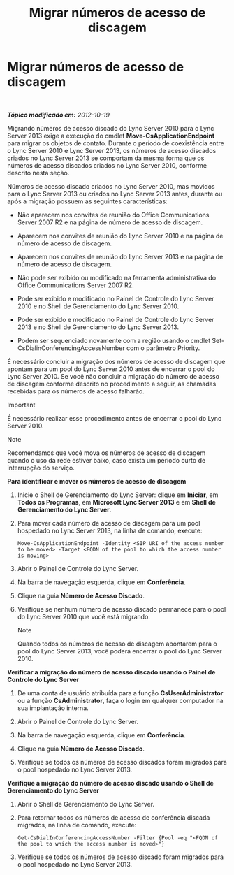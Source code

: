 ﻿---
title: Migrar números de acesso de discagem
TOCTitle: Migrar números de acesso de discagem
ms:assetid: e0dfaed2-64c7-45cb-aaa9-d6117a26625d
ms:mtpsurl: https://technet.microsoft.com/pt-br/library/JJ721909(v=OCS.15)
ms:contentKeyID: 49886440
ms.date: 05/19/2016
mtps_version: v=OCS.15
ms.translationtype: HT
---

# Migrar números de acesso de discagem

 

_**Tópico modificado em:** 2012-10-19_

Migrando números de acesso discado do Lync Server 2010 para o Lync Server 2013 exige a execução do cmdlet **Move-CsApplicationEndpoint** para migrar os objetos de contato. Durante o período de coexistência entre o Lync Server 2010 e Lync Server 2013, os números de acesso discados criados no Lync Server 2013 se comportam da mesma forma que os números de acesso discados criados no Lync Server 2010, conforme descrito nesta seção.

Números de acesso discado criados no Lync Server 2010, mas movidos para o Lync Server 2013 ou criados no Lync Server 2013 antes, durante ou após a migração possuem as seguintes características:

  - Não aparecem nos convites de reunião do Office Communications Server 2007 R2 e na página de número de acesso de discagem.

  - Aparecem nos convites de reunião do Lync Server 2010 e na página de número de acesso de discagem.

  - Aparecem nos convites de reunião do Lync Server 2013 e na página de número de acesso de discagem.

  - Não pode ser exibido ou modificado na ferramenta administrativa do Office Communications Server 2007 R2.

  - Pode ser exibido e modificado no Painel de Controle do Lync Server 2010 e no Shell de Gerenciamento do Lync Server 2010.

  - Pode ser exibido e modificado no Painel de Controle do Lync Server 2013 e no Shell de Gerenciamento do Lync Server 2013.

  - Podem ser sequenciado novamente com a região usando o cmdlet Set-CsDialinConferencingAccessNumber com o parâmetro Priority.

É necessário concluir a migração dos números de acesso de discagem que apontam para um pool do Lync Server 2010 antes de encerrar o pool do Lync Server 2010. Se você não concluir a migração do número de acesso de discagem conforme descrito no procedimento a seguir, as chamadas recebidas para os números de acesso falharão.

> [!important]  
> É necessário realizar esse procedimento antes de encerrar o pool do Lync Server 2010.

> [!note]  
> Recomendamos que você mova os números de acesso de discagem quando o uso da rede estiver baixo, caso exista um período curto de interrupção do serviço.

**Para identificar e mover os números de acesso de discagem**

1.  Inicie o Shell de Gerenciamento do Lync Server: clique em **Iniciar**, em **Todos os Programas**, em **Microsoft Lync Server 2013** e em **Shell de Gerenciamento do Lync Server**.

2.  Para mover cada número de acesso de discagem para um pool hospedado no Lync Server 2013, na linha de comando, execute:
    
        Move-CsApplicationEndpoint -Identity <SIP URI of the access number to be moved> -Target <FQDN of the pool to which the access number is moving>

3.  Abrir o Painel de Controle do Lync Server.

4.  Na barra de navegação esquerda, clique em **Conferência**.

5.  Clique na guia **Número de Acesso Discado**.

6.  Verifique se nenhum número de acesso discado permanece para o pool do Lync Server 2010 que você está migrando.
    
    > [!note]  
    > Quando todos os números de acesso de discagem apontarem para o pool do Lync Server 2013, você poderá encerrar o pool do Lync Server 2010.

**Verificar a migração do número de acesso discado usando o Painel de Controle do Lync Server**

1.  De uma conta de usuário atribuída para a função **CsUserAdministrator** ou a função **CsAdministrator**, faça o login em qualquer computador na sua implantação interna.

2.  Abrir o Painel de Controle do Lync Server.

3.  Na barra de navegação esquerda, clique em **Conferência**.

4.  Clique na guia **Número de Acesso Discado**.

5.  Verifique se todos os números de acesso discados foram migrados para o pool hospedado no Lync Server 2013.

**Verifique a migração do número de acesso discado usando o Shell de Gerenciamento do Lync Server**

1.  Abrir o Shell de Gerenciamento do Lync Server.

2.  Para retornar todos os números de acesso de conferência discada migrados, na linha de comando, execute:
    
        Get-CsDialInConferencingAccessNumber -Filter {Pool -eq "<FQDN of the pool to which the access number is moved>"}

3.  Verifique se todos os números de acesso discado foram migrados para o pool hospedado no Lync Server 2013.

